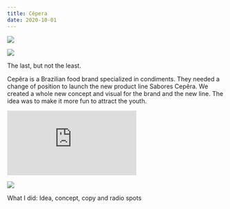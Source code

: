 ```yaml
---
title: Cêpera
date: 2020-10-01
---
```

<div class="post-container">

<div class="img-idea">
   

![](https://ucarecdn.com/3c0fc650-8c6b-4d76-8b01-e95cf1b3a9c3/)

![](https://ucarecdn.com/dacf7eea-8954-4eb7-bfd1-2a96e0fa08c6/)

  </div>

  <div class="text-idea">

The last, but not the least. 

Cepêra is a Brazilian food brand specialized in condiments. They needed a change of position to launch the new product line Sabores Cepêra. We created a whole new concept and visual for the brand and the new line. The idea was to make it more fun to attract the youth.

  </div>
</div>

<iframe class="cepera-iframe" scrolling="no" frameborder="no" allow="autoplay" src="https://w.soundcloud.com/player/?url=https%3A//api.soundcloud.com/playlists/621098913&color=%23ff5500&auto_play=false&hide_related=false&show_comments=true&show_user=true&show_reposts=false&show_teaser=true"></iframe>

![](https://ucarecdn.com/e711e143-c7b4-40b9-809b-dc6af42970f7/)

What I did: Idea, concept, copy and radio spots